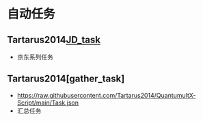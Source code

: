 # 自动任务

## Tartarus2014[JD_task](https://raw.githubusercontent.com/Tartarus2014/QuantumultX-Script/main/JD.json)
- 京东系列任务

## Tartarus2014[gather_task]
- https://raw.githubusercontent.com/Tartarus2014/QuantumultX-Script/main/Task.json
- 汇总任务